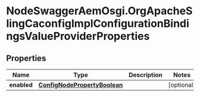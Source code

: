 # NodeSwaggerAemOsgi.OrgApacheSlingCaconfigImplConfigurationBindingsValueProviderProperties

## Properties

Name | Type | Description | Notes
------------ | ------------- | ------------- | -------------
**enabled** | [**ConfigNodePropertyBoolean**](ConfigNodePropertyBoolean.md) |  | [optional] 


